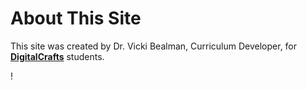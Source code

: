 # About This Site

This site was created by Dr. Vicki Bealman, Curriculum Developer, for [**DigitalCrafts**](https://www.digitalcrafts.com/) students.

!
